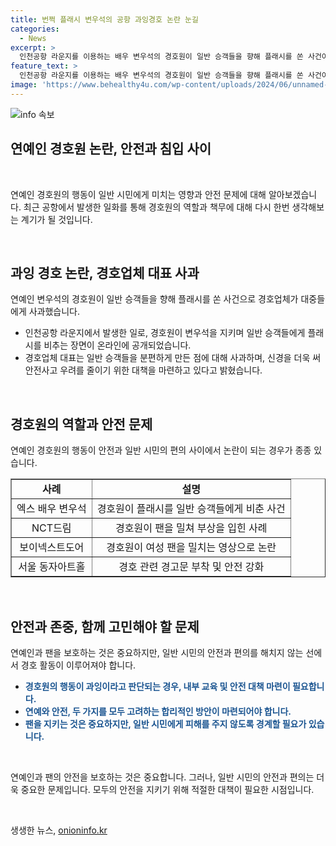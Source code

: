 ```yaml
---
title: 번쩍 플래시 변우석의 공항 과잉경호 논란 눈길
categories:
  - News
excerpt: >
  인천공항 라운지를 이용하는 배우 변우석의 경호원이 일반 승객들을 향해 플래시를 쏜 사건이 논란이 되고 있다. 온라인에서는 이에 대한 과잉 경호 논란이 불거지며, 경호업체 대표가 사과하고 경호원에 대한 재발 방지 교육을 약속하였다. 이 사건을 통해 연예인과 팬 간의 경호 과정에서 발생하는 논란과 위험성이 다시 한번 논의되고 있다. 기존에도 경호원과 팬 간의 과잉 충돌으로 인한 사례가 있었으며, 관련 공간에서는 경호에 대한 경고문이 붙이기도 했다.
feature_text: >
  인천공항 라운지를 이용하는 배우 변우석의 경호원이 일반 승객들을 향해 플래시를 쏜 사건이 논란이 되고 있다. 온라인에서는 이에 대한 과잉 경호 논란이 불거지며, 경호업체 대표가 사과하고 경호원에 대한 재발 방지 교육을 약속하였다. 이 사건을 통해 연예인과 팬 간의 경호 과정에서 발생하는 논란과 위험성이 다시 한번 논의되고 있다. 기존에도 경호원과 팬 간의 과잉 충돌으로 인한 사례가 있었으며, 관련 공간에서는 경호에 대한 경고문이 붙이기도 했다.
image: 'https://www.behealthy4u.com/wp-content/uploads/2024/06/unnamed-file.png'
---
```


<p><img src="https://www.behealthy4u.com/wp-content/uploads/2024/06/unnamed-file.png" alt="info 속보" /></p>

<h2 data-ke-size="size26">연예인 경호원 논란, 안전과 침입 사이</h2>

<p data-ke-size="size16">&nbsp;</p>

<p>연예인 경호원의 행동이 일반 시민에게 미치는 영향과 안전 문제에 대해 알아보겠습니다. 최근 공항에서 발생한 일화를 통해 경호원의 역할과 책무에 대해 다시 한번 생각해보는 계기가 될 것입니다.</p>

<p data-ke-size="size16">&nbsp;</p>

<h2 data-ke-size="size26">과잉 경호 논란, 경호업체 대표 사과</h2>

<p data-ke-size="size16">연예인 변우석의 경호원이 일반 승객들을 향해 플래시를 쏜 사건으로 경호업체가 대중들에게 사과했습니다.</p>

<ul>
<li>인천공항 라운지에서 발생한 일로, 경호원이 변우석을 지키며 일반 승객들에게 플래시를 비추는 장면이 온라인에 공개되었습니다.</li>
<li>경호업체 대표는 일반 승객들을 분편하게 만든 점에 대해 사과하며, 신경을 더욱 써 안전사고 우려를 줄이기 위한 대책을 마련하고 있다고 밝혔습니다.</li>
</ul>

<p data-ke-size="size16">&nbsp;</p>

<h2 data-ke-size="size26">경호원의 역할과 안전 문제</h2>

<p data-ke-size="size16">연예인 경호원의 행동이 안전과 일반 시민의 편의 사이에서 논란이 되는 경우가 종종 있습니다.</p>

<table style="width: 100%;" border="1">
<tbody>
<tr>
<td style="text-align: center; height: 31px;"><b>사례</b></td>
<td style="text-align: center; height: 31px;"><b>설명</b></td>
</tr>
<tr>
<td style="text-align: center; height: 17px;">엑스 배우 변우석</td>
<td style="text-align: center; height: 17px;">경호원이 플래시를 일반 승객들에게 비춘 사건</td>
</tr>
<tr>
<td style="text-align: center; height: 17px;">NCT드림</td>
<td style="text-align: center; height: 17px;">경호원이 팬을 밀쳐 부상을 입힌 사례</td>
</tr>
<tr>
<td style="text-align: center; height: 17px;">보이넥스트도어</td>
<td style="text-align: center; height: 17px;">경호원이 여성 팬을 밀치는 영상으로 논란</td>
</tr>
<tr>
<td style="text-align: center; height: 17px;">서울 동자아트홀</td>
<td style="text-align: center; height: 17px;">경호 관련 경고문 부착 및 안전 강화</td>
</tr>
</tbody>
</table>

<p data-ke-size="size16">&nbsp;</p>

<h2 data-ke-size="size26">안전과 존중, 함께 고민해야 할 문제</h2>

<p data-ke-size="size16">연예인과 팬을 보호하는 것은 중요하지만, 일반 시민의 안전과 편의를 해치지 않는 선에서 경호 활동이 이루어져야 합니다.</p>

<ul>
<li><b><span style="color: #1a5490;">경호원의 행동이 과잉이라고 판단되는 경우, 내부 교육 및 안전 대책 마련이 필요합니다.</span></b></li>
<li><b><span style="color: #1a5490;">연예와 안전, 두 가지를 모두 고려하는 합리적인 방안이 마련되어야 합니다.</span></b></li>
<li><b><span style="color: #1a5490;">팬을 지키는 것은 중요하지만, 일반 시민에게 피해를 주지 않도록 경계할 필요가 있습니다.</span></b></li>
</ul>

<p data-ke-size="size16">&nbsp;</p>

<p data-ke-size="size16">연예인과 팬의 안전을 보호하는 것은 중요합니다. 그러나, 일반 시민의 안전과 편의는 더욱 중요한 문제입니다. 모두의 안전을 지키기 위해 적절한 대책이 필요한 시점입니다.</p>

<p data-ke-size="size16">&nbsp;</p>
생생한 뉴스, <a href="https://onioninfo.kr" rel="dofollow">onioninfo.kr</a>


